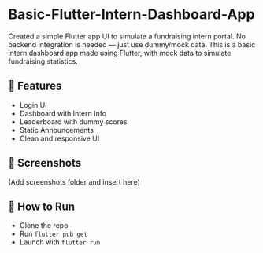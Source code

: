 # Basic-Flutter-Intern-Dashboard-App
Created a simple Flutter app UI to simulate a fundraising intern portal. No backend integration is needed — just use dummy/mock data.
This is a basic intern dashboard app made using Flutter, with mock data to simulate fundraising statistics.

## 🔧 Features
- Login UI
- Dashboard with Intern Info
- Leaderboard with dummy scores
- Static Announcements
- Clean and responsive UI

## 📸 Screenshots
(Add screenshots folder and insert here)

## 🚀 How to Run
- Clone the repo
- Run `flutter pub get`
- Launch with `flutter run`
